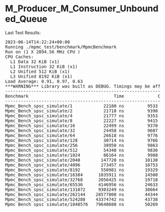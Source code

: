 # M_Producer_M_Consumer_Unbounded_Queue
Last Test Results:

<pre>
2023-06-14T14:22:24+00:00
Running ./mpmc_test/benchmark/MpmcBenchmark
Run on (1 X 2894.56 MHz CPU )
CPU Caches:
  L1 Data 32 KiB (x1)
  L1 Instruction 32 KiB (x1)
  L2 Unified 512 KiB (x1)
  L3 Unified 8192 KiB (x1)
Load Average: 0.91, 0.97, 0.63
***WARNING*** Library was built as DEBUG. Timings may be affected.
---------------------------------------------------------------------------
Benchmark                                 Time             CPU   Iterations
---------------------------------------------------------------------------
Mpmc_Bench_spsc_simulate/1            22180 ns         9533 ns        72134
Mpmc_Bench_spsc_simulate/2            21718 ns         9398 ns        74975
Mpmc_Bench_spsc_simulate/4            21777 ns         9353 ns        74527
Mpmc_Bench_spsc_simulate/8            22227 ns         9415 ns        75569
Mpmc_Bench_spsc_simulate/16           22499 ns         9370 ns        75118
Mpmc_Bench_spsc_simulate/32           24458 ns         9607 ns        73122
Mpmc_Bench_spsc_simulate/64           26618 ns         9776 ns        72462
Mpmc_Bench_spsc_simulate/128          30714 ns         9766 ns        71672
Mpmc_Bench_spsc_simulate/256          38950 ns         9863 ns        71692
Mpmc_Bench_spsc_simulate/512          54348 ns         9836 ns        71619
Mpmc_Bench_spsc_simulate/1024         86164 ns         9988 ns        68771
Mpmc_Bench_spsc_simulate/2048        147720 ns        10130 ns        65914
Mpmc_Bench_spsc_simulate/4096        273457 ns        10753 ns        10000
Mpmc_Bench_spsc_simulate/8192        550981 ns        19329 ns        10000
Mpmc_Bench_spsc_simulate/16384      1035911 ns        14500 ns        10000
Mpmc_Bench_spsc_simulate/32768      2056425 ns        19718 ns        10000
Mpmc_Bench_spsc_simulate/65536      4146956 ns        24633 ns         1000
Mpmc_Bench_spsc_simulate/131072     9303249 ns        38664 ns         1000
Mpmc_Bench_spsc_simulate/262144    28577800 ns        44344 ns          100
Mpmc_Bench_spsc_simulate/524288    43374742 ns        43738 ns          100
Mpmc_Bench_spsc_simulate/1048576   79640680 ns        50269 ns          100
</pre>
